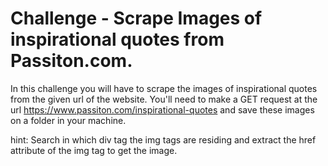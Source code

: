 # Challenge - Scrape Images of inspirational quotes from Passiton.com.
In this challenge you will have to scrape the images of inspirational quotes from the given url of the website.
You'll need to make a GET request at the url https://www.passiton.com/inspirational-quotes and save these images on a folder in your machine.

hint: Search in which div tag the img tags are residing and extract the href attribute of the img tag to get the image.


